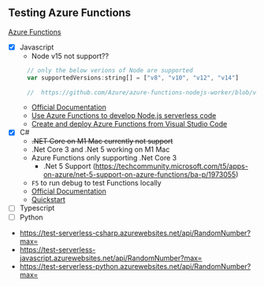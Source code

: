 ## Testing Azure Functions

[Azure Functions](https://docs.microsoft.com/en-us/azure/azure-functions/)

- [x] Javascript
  - Node v15 not support??
  ```js
    // only the below verions of Node are supported
    var supportedVersions:string[] = ["v8", "v10", "v12", "v14"]
    
    //  https://github.com/Azure/azure-functions-nodejs-worker/blob/v2.1.0/src/nodejsWorker.ts
     ```
  - [Official Documentation](https://docs.microsoft.com/en-gb/azure/developer/javascript/)
  - [Use Azure Functions to develop Node.js serverless code](https://docs.microsoft.com/en-gb/azure/developer/javascript/how-to/develop-serverless-apps)
  - [Create and deploy Azure Functions from Visual Studio Code](https://docs.microsoft.com/en-gb/azure/developer/javascript/tutorial/tutorial-vscode-serverless-node-install?tabs=bash)
- [x] C#
  - <s>.NET Core on M1 Mac currently not support</s> 
  - .Net Core 3 and .Net 5 working on M1 Mac
  - Azure Functions only supporting .Net Core 3
    - .Net 5 Support (https://techcommunity.microsoft.com/t5/apps-on-azure/net-5-support-on-azure-functions/ba-p/1973055)
  - `F5` to run debug to test Functions locally
  - [Official Documentation](https://docs.microsoft.com/en-us/azure/azure-functions/functions-overview)
  - [Quickstart](https://docs.microsoft.com/en-us/azure/azure-functions/create-first-function-vs-code-csharp)
- [ ] Typescript
- [ ] Python

- https://test-serverless-csharp.azurewebsites.net/api/RandomNumber?max=
- https://test-serverless-javascript.azurewebsites.net/api/RandomNumber?max=
- https://test-serverless-python.azurewebsites.net/api/RandomNumber?max=
